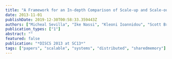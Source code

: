```yaml
---
title: "A Framework for an In-depth Comparison of Scale-up and Scale-out"
date: 2013-11-01
publishDate: 2019-12-30T00:58:33.359443Z
authors: ["Micheal Sevilla", "Ike Nassi", "Kleoni Ioannidou", "Scott Brandt", "Carlos Maltzahn"]
publication_types: ["1"]
abstract: ""
featured: false
publication: "*DISCS 2013 at SC13*"
tags: ["papers", "scalable", "systems", "distributed", "sharedmemory"]
---
```


